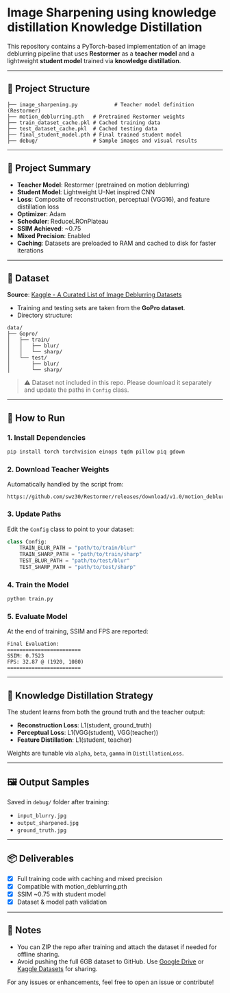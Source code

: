 # Image Sharpening using knowledge distillation Knowledge Distillation

This repository contains a PyTorch-based implementation of an image deblurring pipeline that uses **Restormer** as a **teacher model** and a lightweight **student model** trained via **knowledge distillation**.

---

## 📁 Project Structure

```
├── image_sharpening.py            # Teacher model definition (Restormer)
├── motion_deblurring.pth   # Pretrained Restormer weights
├── train_dataset_cache.pkl # Cached training data
├── test_dataset_cache.pkl  # Cached testing data
├── final_student_model.pth # Final trained student model
├── debug/                  # Sample images and visual results
```

---

## 📌 Project Summary

* **Teacher Model**: Restormer (pretrained on motion deblurring)
* **Student Model**: Lightweight U-Net inspired CNN
* **Loss**: Composite of reconstruction, perceptual (VGG16), and feature distillation loss
* **Optimizer**: Adam
* **Scheduler**: ReduceLROnPlateau
* **SSIM Achieved**: \~0.75
* **Mixed Precision**: Enabled
* **Caching**: Datasets are preloaded to RAM and cached to disk for faster iterations

---

## 📂 Dataset

**Source**: [Kaggle - A Curated List of Image Deblurring Datasets](https://www.kaggle.com/datasets/jishnuparayilshibu/a-curated-list-of-image-deblurring-datasets/code)

* Training and testing sets are taken from the **GoPro dataset**.
* Directory structure:

```
data/
├── Gopro/
│   ├── train/
│   │   ├── blur/
│   │   └── sharp/
│   └── test/
│       ├── blur/
│       └── sharp/
```

> ⚠️ Dataset not included in this repo. Please download it separately and update the paths in `Config` class.

---

## 🚀 How to Run

### 1. Install Dependencies

```bash
pip install torch torchvision einops tqdm pillow piq gdown
```

### 2. Download Teacher Weights

Automatically handled by the script from:

```
https://github.com/swz30/Restormer/releases/download/v1.0/motion_deblurring.pth
```

### 3. Update Paths

Edit the `Config` class to point to your dataset:

```python
class Config:
    TRAIN_BLUR_PATH = "path/to/train/blur"
    TRAIN_SHARP_PATH = "path/to/train/sharp"
    TEST_BLUR_PATH = "path/to/test/blur"
    TEST_SHARP_PATH = "path/to/test/sharp"
```

### 4. Train the Model

```bash
python train.py
```

### 5. Evaluate Model

At the end of training, SSIM and FPS are reported:

```
Final Evaluation:
========================
SSIM: 0.7523
FPS: 32.87 @ (1920, 1080)
========================
```

---

## 🧠 Knowledge Distillation Strategy

The student learns from both the ground truth and the teacher output:

* **Reconstruction Loss**: L1(student, ground\_truth)
* **Perceptual Loss**: L1(VGG(student), VGG(teacher))
* **Feature Distillation**: L1(student, teacher)

Weights are tunable via `alpha`, `beta`, `gamma` in `DistillationLoss`.

---

## 🖼️ Output Samples

Saved in `debug/` folder after training:

* `input_blurry.jpg`
* `output_sharpened.jpg`
* `ground_truth.jpg`

---

## 📦 Deliverables

* [x] Full training code with caching and mixed precision
* [x] Compatible with motion\_deblurring.pth
* [x] SSIM \~0.75 with student model
* [x] Dataset & model path validation

---

## 🏁 Notes

* You can ZIP the repo after training and attach the dataset if needed for offline sharing.
* Avoid pushing the full 6GB dataset to GitHub. Use [Google Drive](https://drive.google.com/) or [Kaggle Datasets](https://www.kaggle.com/datasets) for sharing.

For any issues or enhancements, feel free to open an issue or contribute!
